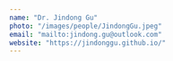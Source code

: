 ```yaml
---
name: "Dr. Jindong Gu"
photo: "/images/people/JindongGu.jpeg"
email: "mailto:jindong.gu@outlook.com"
website: "https://jindonggu.github.io/"
---
```

